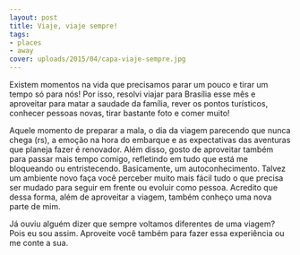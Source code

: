 ```yaml
---
layout: post
title: Viaje, viaje sempre!
tags:
- places
- away
cover: uploads/2015/04/capa-viaje-sempre.jpg
---
```


Existem momentos na vida que precisamos parar um pouco e tirar um tempo só para nós! Por isso, resolvi viajar para Brasília esse mês e aproveitar para matar a saudade da família, rever os pontos turísticos, conhecer pessoas novas, tirar bastante foto e comer muito!

Aquele momento de preparar a mala, o dia da viagem parecendo que nunca chega (rs), a emoção na hora do embarque e as expectativas das aventuras que planeja fazer é renovador. Além disso, gosto de aproveitar também para passar mais tempo comigo, refletindo em tudo que está me bloqueando ou entristecendo. Basicamente, um autoconhecimento. Talvez um ambiente novo faça você perceber muito mais fácil tudo o que precisa ser mudado para seguir em frente ou evoluir como pessoa. Acredito que dessa forma, além de aproveitar a viagem, também conheço uma nova parte de mim.

Já ouviu alguém dizer que sempre voltamos diferentes de uma viagem? Pois eu sou assim. Aproveite você também para fazer essa experiência ou me conte a sua.
